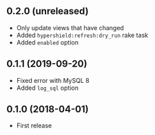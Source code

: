 ## 0.2.0 (unreleased)

- Only update views that have changed
- Added `hypershield:refresh:dry_run` rake task
- Added `enabled` option

## 0.1.1 (2019-09-20)

- Fixed error with MySQL 8
- Added `log_sql` option

## 0.1.0 (2018-04-01)

- First release
